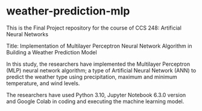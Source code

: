 # weather-prediction-mlp

This is the Final Project repository for the course of CCS 248: Artificial Neural Networks

Title: Implementation of Multilayer Perceptron Neural Network Algorithm  in Building a Weather Prediction Model

In this study, the researchers have implemented the Multilayer Perceptron (MLP) neural network algorithm; a type of Artificial Neural Network (ANN) 
to predict the weather type using precipitation, maximum and minimum temperature, and wind levels.

The researchers have used Python 3.10, Jupyter Notebook 6.3.0 version and Google Colab in coding and executing the machine learning model.
